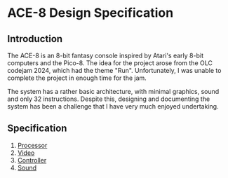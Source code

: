 



# ACE-8 Design Specification 

## Introduction

The ACE-8 is an 8-bit fantasy console inspired by Atari's early 8-bit
computers and the Pico-8. The idea for the project arose from the OLC
codejam 2024, which had the theme "Run". Unfortunately, I was unable
to complete the project in enough time for the jam. 

The system has a rather basic architecture, with minimal graphics, sound
and only 32 instructions. Despite this, designing and documenting the system
has been a challenge that I have very much enjoyed undertaking.


## Specification

1. [Processor](#processornorgmd)
2. [Video](#videonorgmd)
3. [Controller](#controllernorgmd)
4. [Sound](#soundnorgmd)

